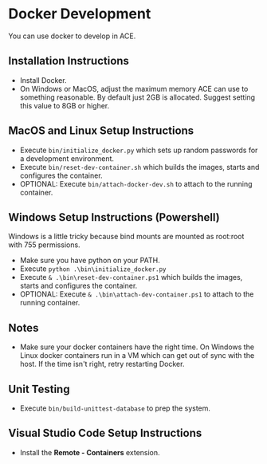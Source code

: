 # Docker Development

You can use docker to develop in ACE.

## Installation Instructions

- Install Docker.
- On Windows or MacOS, adjust the maximum memory ACE can use to something reasonable. By default just 2GB is allocated. Suggest setting this value to 8GB or higher.

## MacOS and Linux Setup Instructions

- Execute `bin/initialize_docker.py` which sets up random passwords for a development environment.
- Execute `bin/reset-dev-container.sh` which builds the images, starts and configures the container.
- OPTIONAL: Execute `bin/attach-docker-dev.sh` to attach to the running container.

## Windows Setup Instructions (Powershell)

Windows is a little tricky because bind mounts are mounted as root:root with 755 permissions.

- Make sure you have python on your PATH.
- Execute `python .\bin\initialize_docker.py`
- Execute `& .\bin\reset-dev-container.ps1` which builds the images, starts and configures the container.
- OPTIONAL: Execute `& .\bin\attach-dev-container.ps1` to attach to the running container.

## Notes

- Make sure your docker containers have the right time. On Windows the Linux docker containers run in a VM which can get out of sync with the host. If the time isn't right, retry restarting Docker.

## Unit Testing

- Execute `bin/build-unittest-database` to prep the system.

## Visual Studio Code Setup Instructions

- Install the **Remote - Containers** extension.
